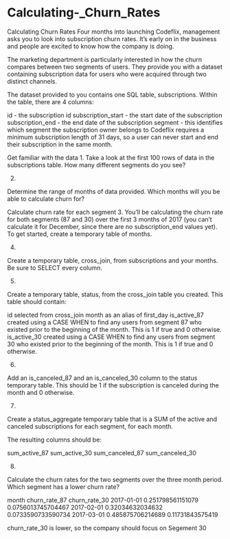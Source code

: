 # Calculating-_Churn_Rates

Calculating Churn Rates
Four months into launching Codeflix, management asks you to look into subscription churn rates. It’s early on in the business and people are excited to know how the company is doing.

The marketing department is particularly interested in how the churn compares between two segments of users. They provide you with a dataset containing subscription data for users who were acquired through two distinct channels.

The dataset provided to you contains one SQL table, subscriptions. Within the table, there are 4 columns:

id - the subscription id
subscription_start - the start date of the subscription
subscription_end - the end date of the subscription
segment - this identifies which segment the subscription owner belongs to
Codeflix requires a minimum subscription length of 31 days, so a user can never start and end their subscription in the same month.



Get familiar with the data
1.
Take a look at the first 100 rows of data in the subscriptions table. How many different segments do you see?



2.
Determine the range of months of data provided. Which months will you be able to calculate churn for?



Calculate churn rate for each segment
3.
You’ll be calculating the churn rate for both segments (87 and 30) over the first 3 months of 2017 (you can’t calculate it for December, since there are no subscription_end values yet). To get started, create a temporary table of months.


4.
Create a temporary table, cross_join, from subscriptions and your months. Be sure to SELECT every column.



5.
Create a temporary table, status, from the cross_join table you created. This table should contain:

id selected from cross_join
month as an alias of first_day
is_active_87 created using a CASE WHEN to find any users from segment 87 who existed prior to the beginning of the month. This is 1 if true and 0 otherwise.
is_active_30 created using a CASE WHEN to find any users from segment 30 who existed prior to the beginning of the month. This is 1 if true and 0 otherwise.

6.
Add an is_canceled_87 and an is_canceled_30 column to the status temporary table. This should be 1 if the subscription is canceled during the month and 0 otherwise.


7.
Create a status_aggregate temporary table that is a SUM of the active and canceled subscriptions for each segment, for each month.

The resulting columns should be:

sum_active_87
sum_active_30
sum_canceled_87
sum_canceled_30

8.
Calculate the churn rates for the two segments over the three month period. Which segment has a lower churn rate?

month	      churn_rate_87	    churn_rate_30
2017-01-01	0.251798561151079	0.0756013745704467
2017-02-01	0.32034632034632	0.0733590733590734
2017-03-01	0.485875706214689	0.11731843575419

churn_rate_30 is lower, so the company should focus on Segement 30
